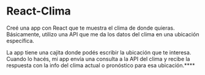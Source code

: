 # React-Clima
Creé una app con React que te muestra el clima de donde quieras. Básicamente, utilizo una API que me da los datos del clima en una ubicación específica.

La app tiene una cajita donde podés escribir la ubicación que te interesa. Cuando lo hacés, mi app envía una consulta a la API del clima y recibe la respuesta con la info del clima actual o pronóstico para esa ubicación.****
